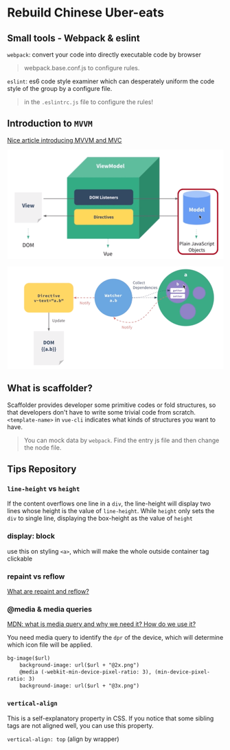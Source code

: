 # Rebuild Chinese Uber-eats

## Small tools - Webpack & eslint

`webpack`: convert your code into directly executable code by browser

> webpack.base.conf.js to configure rules.



`eslint`: es6 code style examiner which can desperately uniform the code style of the group by a configure file.  

> in the `.eslintrc.js` file to configure the rules!



## Introduction to `MVVM`

[Nice article introducing MVVM and MVC](https://hackernoon.com/mvc-vs-mvvm-how-a-website-communicates-with-its-data-models-18553877bf7d)

![1547975659540](imgs/1547975659540.png)

![1547982350965](imgs/1547982350965.png)

## What is scaffolder? 

Scaffolder provides developer some primitive codes or fold structures, so that developers don't have to write some trivial code from scratch. `<template-name>` in `vue-cli` indicates what kinds of structures you want to have.



> You can mock data by `webpack`. Find the entry js file and then change the node file. 



## Tips Repository

### `line-height` vs `height`

If the content overflows one line in a `div`, the line-height will display two lines whose height is the value of `line-height`. While `height` only sets the `div` to single line, displaying the box-height as the value of `height` 

### display: block

use this on styling `<a>`, which will make the whole outside container tag clickable



###  repaint vs reflow

[What are repaint and reflow?](http://www.cnblogs.com/cencenyue/p/7646718.html)



### @media & media queries

[MDN: what is media query and why we need it? How do we use it?](https://developer.mozilla.org/en-US/docs/Web/CSS/Media_Queries/Using_media_queries)

You need media query to identify the `dpr` of the device, which will determine which icon file will be applied.

```stylus
bg-image($url)
	background-image: url($url + "@2x.png")
	@media (-webkit-min-device-pixel-ratio: 3), (min-device-pixel-ratio: 3)
    background-image: url($url + "@3x.png")
```



### `vertical-align`

This is a self-explanatory property in CSS. If you notice that some sibling tags are not aligned well, you can use this property. 

`vertical-align: top` (align by wrapper)